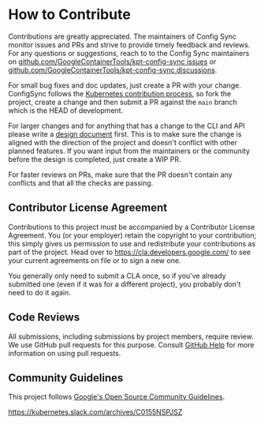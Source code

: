 # How to Contribute

Contributions are greatly appreciated. The maintainers of Config Sync monitor issues
and PRs and strive to provide timely feedback and reviews. For any questions or 
suggestions, reach to to the Config Sync maintainers on [github.com/GoogleContainerTools/kpt-config-sync issues]
or [github.com/GoogleContainerTools/kpt-config-sync discussions].

For small bug fixes and doc updates, just create a PR with your change. 
ConfigSync follows the [Kubernetes contribution process], so fork the project,
create a change and then submit a PR against the `main` branch which is
the HEAD of development.

For larger changes and for anything that has a change to the CLI and API please
write a [design document] first. This is to make sure the change is aligned with
the direction of the project and doesn't conflict with other planned features.
If you want input from the maintainers or the community before the design is
completed, just create a WIP PR.

For faster reviews on PRs, make sure that the PR doesn't contain any conflicts
and that all the checks are passing.

## Contributor License Agreement

Contributions to this project must be accompanied by a Contributor License
Agreement. You (or your employer) retain the copyright to your contribution;
this simply gives us permission to use and redistribute your contributions as
part of the project. Head over to <https://cla.developers.google.com/> to see
your current agreements on file or to sign a new one.

You generally only need to submit a CLA once, so if you've already submitted one
(even if it was for a different project), you probably don't need to do it
again.

## Code Reviews

All submissions, including submissions by project members, require review. We
use GitHub pull requests for this purpose. Consult
[GitHub Help](https://help.github.com/articles/about-pull-requests/) for more
information on using pull requests.

## Community Guidelines

This project follows [Google's Open Source Community
Guidelines](https://opensource.google/conduct/).

[developer guide]: development.md
[design document]: design-docs/00-template.md
[Kubernetes contribution process]: https://github.com/kubernetes/community/blob/master/contributors/guide/github-workflow.md
[slack]: slack.k8s.io
[github.com/GoogleContainerTools/kpt-config-sync issues]: github.com/GoogleContainerTools/kpt-config-sync/issues
[github.com/GoogleContainerTools/kpt-config-sync discussions]: github.com/GoogleContainerTools/kpt-config-sync/discussions

https://kubernetes.slack.com/archives/C0155NSPJSZ